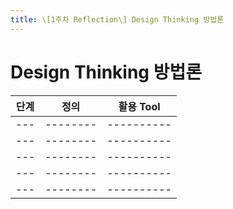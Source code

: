```yaml
---
title: \[1주차 Reflection\] Design Thinking 방법론
---
```


# Design Thinking 방법론
|단계|정의   |활용 Tool  |
|---|--------|----------|
|---|--------|----------|
|---|--------|----------|
|---|--------|----------|
|---|--------|----------|
|---|--------|----------|
